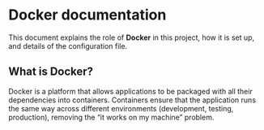 # Docker documentation

This document explains the role of **Docker** in this project, how it is set up, and details of the configuration file. 

## What is Docker?
Docker is a platform that allows applications to be packaged with all their dependencies into containers.
Containers ensure that the application runs the same way across different environments (development, testing, production), removing the “it works on my machine” problem.